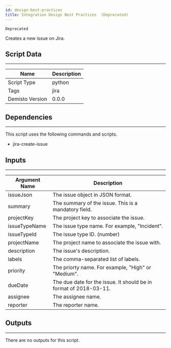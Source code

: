 ```yaml
---
id: design-best-practices
title: Integration Design Best Practices  (Deprecated)
---
```


`Deprecated`

Creates a new issue on Jira.

## Script Data
---

| **Name** | **Description** |
| --- | --- |
| Script Type | python |
| Tags | jira |
| Demisto Version | 0.0.0 |

## Dependencies
---
This script uses the following commands and scripts.
* jira-create-issue

## Inputs
---

| **Argument Name** | **Description** |
| --- | --- |
| issueJson | The issue object in JSON format. |
| summary | The summary of the issue. This is a mandatory field. |
| projectKey | The project key to associate the issue. |
| issueTypeName | The issue type name. For example, "Incident". |
| issueTypeId | The issue type ID. (number) |
| projectName | The project name to associate the issue with. |
| description | The issue's description. |
| labels | The comma-separated list of labels.  |
| priority | The priorty name. For example, "High" or "Medium". |
| dueDate | The due date for the issue. It should be in format of 2018-03-11. |
| assignee | The assignee name. |
| reporter | The reporter name. |

## Outputs
---
There are no outputs for this script.
